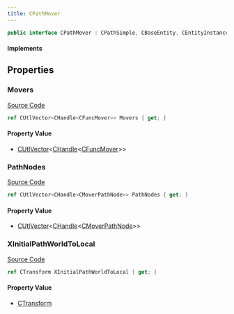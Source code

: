 ```yaml
---
title: CPathMover
---
```


```csharp
public interface CPathMover : CPathSimple, CBaseEntity, CEntityInstance, ISchemaClass<CEntityInstance>, ISchemaClass<CBaseEntity>, ISchemaClass<CPathSimple>, ISchemaClass<CPathMover>, ISchemaField, ISchemaClass, INativeHandle
```

#### Implements

## Properties

### Movers

[Source Code](https://github.com/swiftly-solution/swiftlys2/blob/beta/managed/src/SwiftlyS2.Generated/Schemas/Interfaces/CPathMover.cs#L18)

```csharp
ref CUtlVector<CHandle<CFuncMover>> Movers { get; }
```

#### Property Value

- [CUtlVector](/docs/api/-1)<[CHandle](/docs/api/shared/natives/chandle-1)<[CFuncMover](/docs/api/shared/schemadefinitions/cfuncmover)>>

### PathNodes

[Source Code](https://github.com/swiftly-solution/swiftlys2/blob/beta/managed/src/SwiftlyS2.Generated/Schemas/Interfaces/CPathMover.cs#L16)

```csharp
ref CUtlVector<CHandle<CMoverPathNode>> PathNodes { get; }
```

#### Property Value

- [CUtlVector](/docs/api/-1)<[CHandle](/docs/api/shared/natives/chandle-1)<[CMoverPathNode](/docs/api/shared/schemadefinitions/cmoverpathnode)>>

### XInitialPathWorldToLocal

[Source Code](https://github.com/swiftly-solution/swiftlys2/blob/beta/managed/src/SwiftlyS2.Generated/Schemas/Interfaces/CPathMover.cs#L20)

```csharp
ref CTransform XInitialPathWorldToLocal { get; }
```

#### Property Value

- [CTransform](/docs/api/shared/natives/ctransform)

